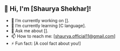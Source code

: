 ## 👋 Hi, I'm [Shaurya Shekhar]!
- 🔭 I’m currently working on [].
- 🌱 I’m currently learning [C language].
- 💬 Ask me about [].
- 📫 How to reach me: [shaurya.official11@gmail.com]
- ⚡ Fun fact: [A cool fact about you!]
